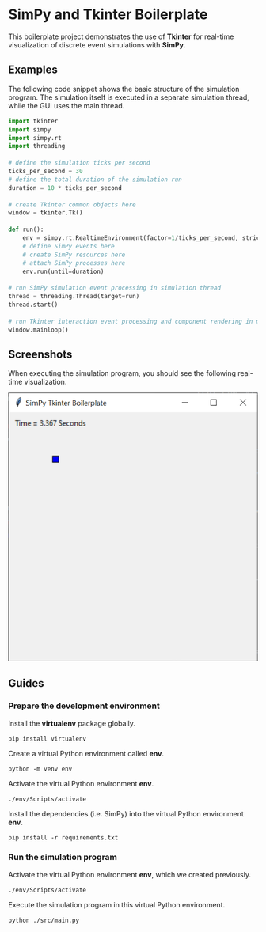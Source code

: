 # SimPy and Tkinter Boilerplate

This boilerplate project demonstrates the use of **Tkinter** for real-time visualization of discrete event simulations with **SimPy**.

## Examples

The following code snippet shows the basic structure of the simulation program. The simulation itself is executed in a separate simulation thread, while the GUI uses the main thread.

```python
import tkinter
import simpy
import simpy.rt
import threading

# define the simulation ticks per second
ticks_per_second = 30
# define the total duration of the simulation run
duration = 10 * ticks_per_second

# create Tkinter common objects here
window = tkinter.Tk()

def run():
    env = simpy.rt.RealtimeEnvironment(factor=1/ticks_per_second, strict=False)
    # define SimPy events here
    # create SimPy resources here
    # attach SimPy processes here
    env.run(until=duration)

# run SimPy simulation event processing in simulation thread
thread = threading.Thread(target=run)
thread.start()

# run Tkinter interaction event processing and component rendering in main thread
window.mainloop()
```

## Screenshots

When executing the simulation program, you should see the following real-time visualization.

![Screenshot](./screenshot.png)

## Guides

### Prepare the development environment

Install the **virtualenv** package globally.

```
pip install virtualenv
```

Create a virtual Python environment called **env**.

```
python -m venv env
```

Activate the virtual Python environment **env**.

```
./env/Scripts/activate
```

Install the dependencies (i.e. SimPy) into the virtual Python environment **env**.

```
pip install -r requirements.txt
```

### Run the simulation program

Activate the virtual Python environment **env**, which we created previously.

```
./env/Scripts/activate
```

Execute the simulation program in this virtual Python environment.

```
python ./src/main.py
```